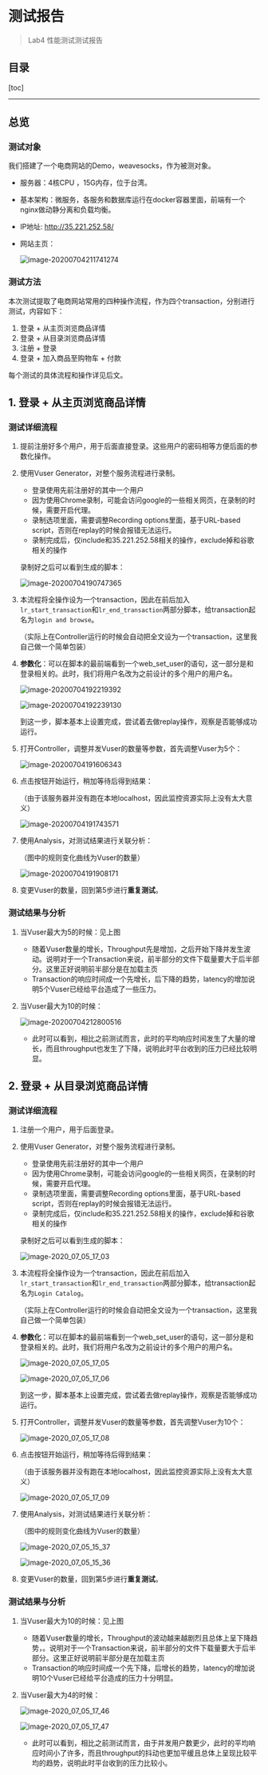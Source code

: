 # 测试报告 
> Lab4 性能测试测试报告

## 目录

[toc]

----------------------------

## 总览

### 测试对象

我们搭建了一个电商网站的Demo，weavesocks，作为被测对象。

* 服务器：4核CPU ，15G内存，位于台湾。
* 基本架构：微服务，各服务和数据库运行在docker容器里面，前端有一个nginx做动静分离和负载均衡。
* IP地址: http://35.221.252.58/

* 网站主页：

  ![image-20200704211741274](测试报告.assets/image-20200704211741274.png)

### 测试方法

本次测试提取了电商网站常用的四种操作流程，作为四个transaction，分别进行测试，内容如下：

1. 登录 + 从主页浏览商品详情
2. 登录 + 从目录浏览商品详情
3. 注册 + 登录
4. 登录 + 加入商品至购物车 + 付款

每个测试的具体流程和操作详见后文。

## 1. 登录 + 从主页浏览商品详情

### 测试详细流程

1. 提前注册好多个用户，用于后面直接登录。这些用户的密码相等方便后面的参数化操作。

2. 使用Vuser Generator，对整个服务流程进行录制。
   
   * 登录使用先前注册好的其中一个用户
   * 因为使用Chrome录制，可能会访问google的一些相关网页，在录制的时候，需要开启代理。
   * 录制选项里面，需要调整Recording options里面，基于URL-based script，否则在replay的时候会报错无法运行。
   * 录制完成后，仅include和35.221.252.58相关的操作，exclude掉和谷歌相关的操作
   
   录制好之后可以看到生成的脚本：
   
   ![image-20200704190747365](测试报告.assets/image-20200704190747365.png)

3. 本流程将全操作设为一个transaction，因此在前后加入`lr_start_transaction`和`lr_end_transaction`两部分脚本，给transaction起名为`login and browse`。

   （实际上在Controller运行的时候会自动把全文设为一个transaction，这里我自己做一个简单包装）

4. **参数化**：可以在脚本的最前端看到一个web_set_user的语句，这一部分是和登录相关的。此时，我们将用户名改为之前设计的多个用户的用户名。

   ![image-20200704192219392](测试报告.assets/image-20200704192219392.png)

   ![image-20200704192239130](测试报告.assets/image-20200704192239130.png)

   到这一步，脚本基本上设置完成，尝试着去做replay操作，观察是否能够成功运行。

5. 打开Controller，调整并发Vuser的数量等参数，首先调整Vuser为5个：

   ![image-20200704191606343](测试报告.assets/image-20200704191606343.png)

5. 点击按钮开始运行，稍加等待后得到结果：

   （由于该服务器并没有跑在本地localhost，因此监控资源实际上没有太大意义）

   ![image-20200704191743571](测试报告.assets/image-20200704191743571.png)

6. 使用Analysis，对测试结果进行关联分析：

   （图中的规则变化曲线为Vuser的数量）

   ![image-20200704191908171](测试报告.assets/image-20200704191908171.png)

7. 变更Vuser的数量，回到第5步进行**重复测试**。

   

### 测试结果与分析

1. 当Vuser最大为5的时候：见上图
   * 随着Vuser数量的增长，Throughput先是增加，之后开始下降并发生波动。说明对于一个Transaction来说，前半部分的文件下载量要大于后半部分。这里正好说明前半部分是在加载主页
   * Transaction的响应时间成一个先增长，后下降的趋势，latency的增加说明5个Vuser已经给平台造成了一些压力。
   
2. 当Vuser最大为10的时候：

   ![image-20200704212800516](测试报告.assets/image-20200704212800516.png)

   * 此时可以看到，相比之前测试而言，此时的平均响应时间发生了大量的增长，而且throughput也发生了下降，说明此时平台收到的压力已经比较明显。


## 2. 登录 + 从目录浏览商品详情

### 测试详细流程

1. 注册一个用户，用于后面登录。

2. 使用Vuser Generator，对整个服务流程进行录制。
   
   * 登录使用先前注册好的其中一个用户
   * 因为使用Chrome录制，可能会访问google的一些相关网页，在录制的时候，需要开启代理。
   * 录制选项里面，需要调整Recording options里面，基于URL-based script，否则在replay的时候会报错无法运行。
   * 录制完成后，仅include和35.221.252.58相关的操作，exclude掉和谷歌相关的操作
   
   录制好之后可以看到生成的脚本：
   
   ![image-2020_07_05_17_03](./catalogImages/2020_07_05_17_03.png)

3. 本流程将全操作设为一个transaction，因此在前后加入`lr_start_transaction`和`lr_end_transaction`两部分脚本，给transaction起名为`Login Catalog`。

   （实际上在Controller运行的时候会自动把全文设为一个transaction，这里我自己做一个简单包装）

4. **参数化**：可以在脚本的最前端看到一个web_set_user的语句，这一部分是和登录相关的。此时，我们将用户名改为之前设计的多个用户的用户名。

   ![image-2020_07_05_17_05](./catalogImages/2020_07_05_17_05.png)

   ![image-2020_07_05_17_06](./catalogImages/2020_07_05_17_06.png)

   到这一步，脚本基本上设置完成，尝试着去做replay操作，观察是否能够成功运行。

5. 打开Controller，调整并发Vuser的数量等参数，首先调整Vuser为10个：

   ![image-2020_07_05_17_08](./catalogImages/2020_07_05_17_08.png)

5. 点击按钮开始运行，稍加等待后得到结果：

   （由于该服务器并没有跑在本地localhost，因此监控资源实际上没有太大意义）

   ![image-2020_07_05_17_09](./catalogImages/2020_07_05_17_09.png)

6. 使用Analysis，对测试结果进行关联分析：

   （图中的规则变化曲线为Vuser的数量）

   ![image-2020_07_05_15_37](./catalogImages/2020_07_05_16_48.jpeg)

   ![image-2020_07_05_15_36](./catalogImages/2020_07_05_16_58.jpeg)

7. 变更Vuser的数量，回到第5步进行**重复测试**。

### 测试结果与分析

1. 当Vuser最大为10的时候：见上图
   * 随着Vuser数量的增长，Throughput的波动越来越剧烈且总体上呈下降趋势，。说明对于一个Transaction来说，前半部分的文件下载量要大于后半部分。这里正好说明前半部分是在加载主页
   * Transaction的响应时间成一个先下降，后增长的趋势，latency的增加说明10个Vuser已经给平台造成的压力十分明显。

2. 当Vuser最大为4的时候：

   ![image-2020_07_05_17_46](./catalogImages/2020_07_05_17_46.jpeg)

   ![image-2020_07_05_17_47](./catalogImages/2020_07_05_17_47.jpeg)

   * 此时可以看到，相比之前测试而言，由于并发用户数更少，此时的平均响应时间小了许多，而且throughput的抖动也更加平缓且总体上呈现比较平均的趋势，说明此时平台收到的压力比较小。
